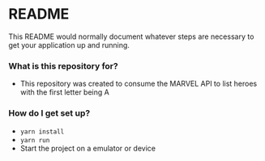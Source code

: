 # README #

This README would normally document whatever steps are necessary to get your application up and running.

### What is this repository for? ###

* This repository was created to consume the MARVEL API to list heroes with the first letter being A

### How do I get set up? ###

* `yarn install`
* `yarn run`
* Start the project on a emulator or device